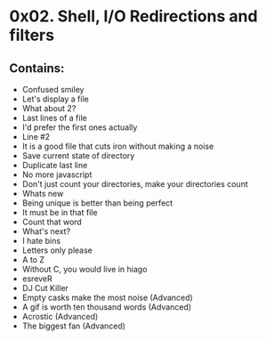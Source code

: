 # 0x02. Shell, I/O Redirections and filters
## Contains:
 
* Confused smiley
* Let's display a file
* What about 2?
* Last lines of a file 
* I'd prefer the first ones actually
* Line #2
* It is a good file that cuts iron without making a noise
* Save current state of directory
* Duplicate last line
* No more javascript 
* Don't just count your directories, make your directories count 
* Whats new
* Being unique is better than being perfect
* It must be in that file
* Count that word 
* What's next?
* I hate bins
* Letters only please
* A to Z
* Without C, you would live in hiago
* esreveR
* DJ Cut Killer
* Empty casks make the most noise (Advanced)
* A gif is worth ten thousand words (Advanced)
* Acrostic (Advanced)
* The biggest fan (Advanced)
